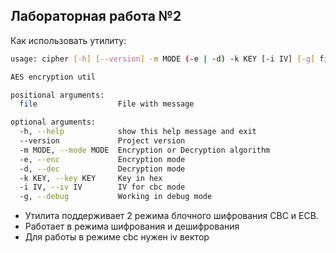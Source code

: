 ## Лабораторная работа №2

Как использовать утилиту:


```bash
usage: cipher [-h] [--version] -m MODE (-e | -d) -k KEY [-i IV] [-g] file

AES encryption util

positional arguments:
  file                  File with message

optional arguments:
  -h, --help            show this help message and exit
  --version             Project version
  -m MODE, --mode MODE  Encryption or Decryption algorithm
  -e, --enc             Encryption mode
  -d, --dec             Decryption mode
  -k KEY, --key KEY     Key in hex
  -i IV, --iv IV        IV for cbc mode
  -g, --debug           Working in debug mode

```

- Утилита поддерживает 2 режима блочного шифрования CBC и ECB.
- Работает в режима шифрования и дешифрования
- Для работы в режиме cbc нужен iv вектор